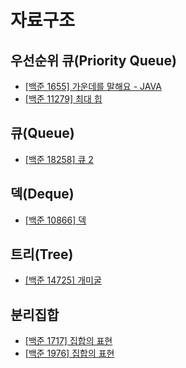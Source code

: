 # 자료구조

## 우선순위 큐(Priority Queue)

- [[백준 1655] 가운데를 말해요 - JAVA](./1655_speak_center)
- [[백준 11279] 최대 힙](./11279_max_heap)

## 큐(Queue)

- [[백준 18258] 큐 2](./18258_queue_2)

## 덱(Deque)

- [[백준 10866] 덱](./10866_deque)

## 트리(Tree)

- [[백준 14725] 개미굴](./14725_ant_nest)

## 분리집합

- [[백준 1717] 집합의 표현](./1717_set)
- [[백준 1976] 집합의 표현](./1976_lets_have_a_trip)
